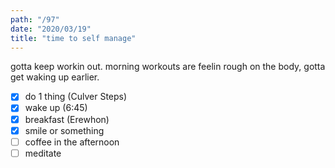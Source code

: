 ```yaml
---
path: "/97"
date: "2020/03/19"
title: "time to self manage"
---
```


gotta keep workin out. morning workouts are feelin rough on the body, gotta get waking up earlier.

- [x] do 1 thing (Culver Steps)
- [x] wake up (6:45)
- [x] breakfast (Erewhon)
- [x] smile or something
- [ ] coffee in the afternoon
- [ ] meditate
